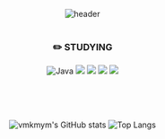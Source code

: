 <div align="center">

![header](https://capsule-render.vercel.app/api?type=Waving&color=auto&height=300&section=header&text=%20상은&fontSize=90)
<br/>
<br/>

### :pencil2: STUDYING
![Java](https://img.shields.io/badge/Java-000000.svg?&style=flat&logo=Java&logoColor=white) <img src="https://img.shields.io/badge/Kotlin-000000?style=flat&logo=kotlin&logoColor=#7F52FF"/> <img src="https://img.shields.io/badge/Android-000000?style=flat&logo=android&logoColor=#3DDC84"/> <img src="https://img.shields.io/badge/JetpackCompose-000000?style=flat&logo=jetpackcompose&logoColor=#4285F4"/> <img src="https://img.shields.io/badge/Python-000000?style=flat&logo=python&logoColor=#3776AB"/>

<br/>
<br/>
<br/>

![vmkmym's GitHub stats](https://github-readme-stats.vercel.app/api?username=vmkmym&show_icons=true&theme=highcontrast)  ![Top Langs](https://github-readme-stats.vercel.app/api/top-langs/?username=vmkmym&layout=compact&theme=synthwave)


</div>
